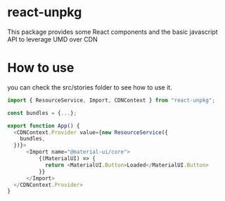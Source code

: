 # react-unpkg

This package provides some React components and the basic javascript API to leverage UMD over CDN

# How to use

you can check the src/stories folder to see how to use it.

```javascript
import { ResourceService, Import, CDNContext } from "react-unpkg";

const bundles = {...};

export function App() {
  <CDNContext.Provider value={new ResourceService({
    bundles,
  })}>
      <Import name="@material-ui/core">
          {(MaterialUI) => {
            return <MaterialUI.Button>Loaded</MaterialUI.Button>
          }}
      </Import>
  </CDNContext.Provider>
}
```
